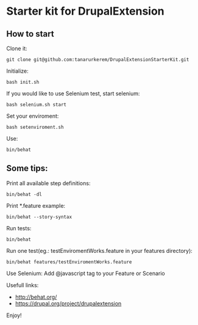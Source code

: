 Starter kit for DrupalExtension
===============================

How to start
------------

Clone it:

    git clone git@github.com:tanarurkerem/DrupalExtensionStarterKit.git

Initialize:

    bash init.sh

If you would like to use Selenium test, start selenium:

    bash selenium.sh start

Set your enviroment:

    bash setenviroment.sh

Use:

    bin/behat

Some tips:
----------

Print all available step definitions:

    bin/behat -dl

Print \*.feature example:

    bin/behat --story-syntax

Run tests:

    bin/behat

Run one test(eg.: testEnviromentWorks.feature in your features directory):

    bin/behat features/testEnviromentWorks.feature

Use Selenium:
  Add @javascript tag to your Feature or Scenario

Usefull links:

* http://behat.org/
* https://drupal.org/project/drupalextension

Enjoy!
